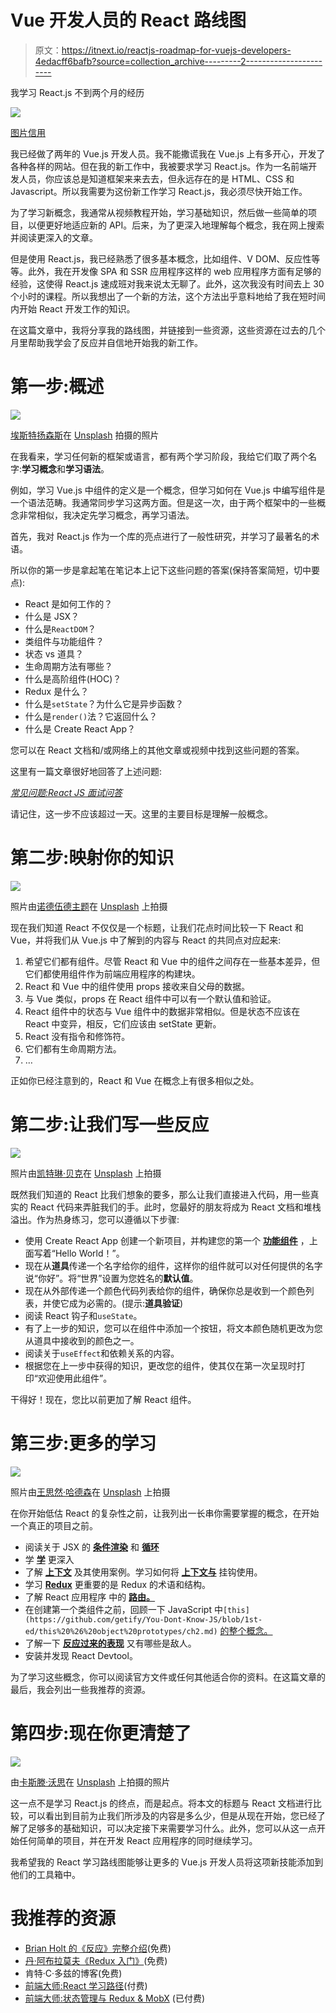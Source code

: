 # Vue 开发人员的 React 路线图

> 原文：<https://itnext.io/reactjs-roadmap-for-vuejs-developers-4edacff6bafb?source=collection_archive---------2----------------------->

我学习 React.js 不到两个月的经历

![](img/c85f1afbf95d7fc38b1b42e2234bfd0f.png)

[图片信用](https://medium.com/javascript-in-plain-english/i-created-the-exact-same-app-in-react-and-vue-here-are-the-differences-e9a1ae8077fd)

我已经做了两年的 Vue.js 开发人员。我不能撒谎我在 Vue.js 上有多开心，开发了各种各样的网站。但在我的新工作中，我被要求学习 React.js。作为一名前端开发人员，你应该总是知道框架来来去去，但永远存在的是 HTML、CSS 和 Javascript。所以我需要为这份新工作学习 React.js，我必须尽快开始工作。

为了学习新概念，我通常从视频教程开始，学习基础知识，然后做一些简单的项目，以便更好地适应新的 API。后来，为了更深入地理解每个概念，我在网上搜索并阅读更深入的文章。

但是使用 React.js，我已经熟悉了很多基本概念，比如组件、V DOM、反应性等等。此外，我在开发像 SPA 和 SSR 应用程序这样的 web 应用程序方面有足够的经验，这使得 React.js 速成班对我来说太无聊了。此外，这次我没有时间去上 30 个小时的课程。所以我想出了一个新的方法，这个方法出乎意料地给了我在短时间内开始 React 开发工作的知识。

在这篇文章中，我将分享我的路线图，并链接到一些资源，这些资源在过去的几个月里帮助我学会了反应并自信地开始我的新工作。

# 第一步:概述

![](img/d699442f62c53eddf47dc3eb0f2ce171.png)

[埃斯特扬森斯](https://unsplash.com/@esteejanssens?utm_source=medium&utm_medium=referral)在 [Unsplash](https://unsplash.com?utm_source=medium&utm_medium=referral) 拍摄的照片

在我看来，学习任何新的框架或语言，都有两个学习阶段，我给它们取了两个名字:**学习概念**和**学习语法**。

例如，学习 Vue.js 中组件的定义是一个概念，但学习如何在 Vue.js 中编写组件是一个语法范畴。我通常同步学习这两方面。但是这一次，由于两个框架中的一些概念非常相似，我决定先学习概念，再学习语法。

首先，我对 React.js 作为一个库的亮点进行了一般性研究，并学习了最著名的术语。

所以你的第一步是拿起笔在笔记本上记下这些问题的答案(保持答案简短，切中要点):

*   React 是如何工作的？
*   什么是 JSX？
*   什么是`ReactDOM`？
*   类组件与功能组件？
*   状态 vs 道具？
*   生命周期方法有哪些？
*   什么是高阶组件(HOC)？
*   Redux 是什么？
*   什么是`setState`？为什么它是异步函数？
*   什么是`render()`法？它返回什么？
*   什么是 Create React App？

您可以在 React 文档和/或网络上的其他文章或视频中找到这些问题的答案。

这里有一篇文章很好地回答了上述问题:

[*常见问题:React JS 面试问答*](https://medium.com/@vigowebs/frequently-asked-react-js-interview-questions-and-answers-36f3dd99f486)

请记住，这一步不应该超过一天。这里的主要目标是理解一般概念。

# 第二步:映射你的知识

![](img/b1a3b77fd920b4ee5d00f509a386c11a.png)

照片由[诺德伍德主题](https://unsplash.com/@nordwood?utm_source=medium&utm_medium=referral)在 [Unsplash](https://unsplash.com?utm_source=medium&utm_medium=referral) 上拍摄

现在我们知道 React 不仅仅是一个标题，让我们花点时间比较一下 React 和 Vue，并将我们从 Vue.js 中了解到的内容与 React 的共同点对应起来:

1.  希望它们都有组件。尽管 React 和 Vue 中的组件之间存在一些基本差异，但它们都使用组件作为前端应用程序的构建块。
2.  React 和 Vue 中的组件使用 props 接收来自父母的数据。
3.  与 Vue 类似，props 在 React 组件中可以有一个默认值和验证。
4.  React 组件中的状态与 Vue 组件中的数据非常相似。但是状态不应该在 React 中变异，相反，它们应该由 setState 更新。
5.  React 没有指令和修饰符。
6.  它们都有生命周期方法。
7.  …

正如你已经注意到的，React 和 Vue 在概念上有很多相似之处。

# 第二步:让我们写一些反应

![](img/718ff4c5d5f0f3b32ae228db72cbe280.png)

照片由[凯特琳·贝克](https://unsplash.com/@kaitlynbaker?utm_source=medium&utm_medium=referral)在 [Unsplash](https://unsplash.com?utm_source=medium&utm_medium=referral) 上拍摄

既然我们知道的 React 比我们想象的要多，那么让我们直接进入代码，用一些真实的 React 代码来弄脏我们的手。此时，您最好的朋友将成为 React 文档和堆栈溢出。作为热身练习，您可以遵循以下步骤:

*   使用 Create React App 创建一个新项目，并构建您的第一个 [**功能组件**](https://reactjs.org/docs/components-and-props.html#function-and-class-components) ，上面写着“Hello World！”。
*   现在从**道具**传递一个名字给你的组件，这样你的组件就可以对任何提供的名字说“你好”。将“世界”设置为您姓名的**默认值**。
*   现在从外部传递一个颜色代码列表给你的组件，确保你总是收到一个颜色列表，并使它成为必需的。(提示:**道具验证**)
*   阅读 React 钩子和`useState`。
*   有了上一步的知识，您可以在组件中添加一个按钮，将文本颜色随机更改为您从道具中接收到的颜色之一。
*   阅读关于`useEffect`和依赖关系的内容。
*   根据您在上一步中获得的知识，更改您的组件，使其仅在第一次呈现时打印“欢迎使用此组件”。

干得好！现在，您比以前更加了解 React 组件。

# 第三步:更多的学习

![](img/e5be56f4a62835f488ec55feffefcc5d.png)

照片由[王思然·哈德森](https://unsplash.com/@hudsoncrafted?utm_source=medium&utm_medium=referral)在 [Unsplash](https://unsplash.com?utm_source=medium&utm_medium=referral) 上拍摄

在你开始低估 React 的复杂性之前，让我列出一长串你需要掌握的概念，在开始一个真正的项目之前。

*   阅读关于 JSX 的 [**条件渲染**](https://reactjs.org/docs/conditional-rendering.html) 和 [**循环**](https://reactjs.org/docs/lists-and-keys.html)
*   学 [**学**](https://reactjs.org/docs/hooks-intro.html) 更深入
*   了解 [**上下文**](https://reactjs.org/docs/context.html) 及其使用案例。学习如何将 [**上下文与**](https://reactjs.org/docs/hooks-reference.html#usecontext) 挂钩使用。
*   学习 [**Redux**](https://www.freecodecamp.org/news/understanding-redux-the-worlds-easiest-guide-to-beginning-redux-c695f45546f6/) 更重要的是 Redux 的术语和结构。
*   了解 React 应用程序 中的 [**路由。**](https://reacttraining.com/react-router/)
*   在创建第一个类组件之前，回顾一下 JavaScript 中`[this](https://github.com/getify/You-Dont-Know-JS/blob/1st-ed/this%20%26%20object%20prototypes/ch2.md)` [的整个概念。](https://github.com/getify/You-Dont-Know-JS/blob/1st-ed/this%20%26%20object%20prototypes/ch2.md)
*   了解一下 [**反应过来的表现**](https://reactjs.org/docs/optimizing-performance.html) 又有哪些是敌人。
*   安装并发现 React Devtool。

为了学习这些概念，你可以阅读官方文件或任何其他适合你的资料。在这篇文章的最后，我会列出一些我推荐的资源。

# 第四步:现在你更清楚了

![](img/d64c5b82a26235629e0e3627e77338a6.png)

由[卡斯滕·沃思](https://unsplash.com/@karsten_wuerth?utm_source=medium&utm_medium=referral)在 [Unsplash](https://unsplash.com?utm_source=medium&utm_medium=referral) 上拍摄的照片

这一点不是学习 React.js 的终点，而是起点。将本文的标题与 React 文档进行比较，可以看出到目前为止我们所涉及的内容是多么少，但是从现在开始，您已经了解了足够多的基础知识，可以决定接下来需要学习什么。此外，您可以从这一点开始任何简单的项目，并在开发 React 应用程序的同时继续学习。

我希望我的 React 学习路线图能够让更多的 Vue.js 开发人员将这项新技能添加到他们的工具箱中。

# 我推荐的资源

*   [Brian Holt 的《反应》完整介绍](https://btholt.github.io/complete-intro-to-react-v5/)(免费)
*   [丹·阿布拉莫夫《Redux 入门》](https://egghead.io/courses/getting-started-with-redux)(免费)
*   肯特·C·多兹的博客(免费)
*   [前端大师:React 学习路径](https://frontendmasters.com/learn/react/)(付费)
*   [前端大师:状态管理与 Redux & MobX](https://frontendmasters.com/courses/redux-mobx/) (已付费)